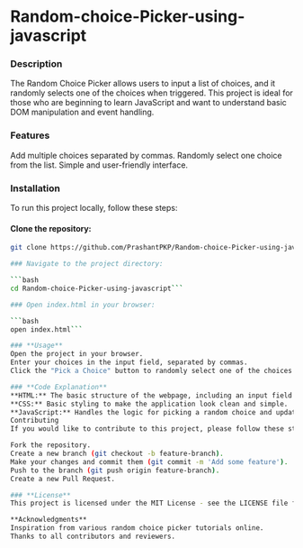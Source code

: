 # Random-choice-Picker-using-javascript

### **Description**
The Random Choice Picker allows users to input a list of choices, and it randomly selects one of the choices when triggered. 
This project is ideal for those who are beginning to learn JavaScript and want to understand basic DOM manipulation and event handling.

### **Features**
Add multiple choices separated by commas.
Randomly select one choice from the list.
Simple and user-friendly interface.

### **Installation**
To run this project locally, follow these steps:

#### Clone the repository:

```bash
git clone https://github.com/PrashantPKP/Random-choice-Picker-using-javascript.git```

### Navigate to the project directory:

```bash
cd Random-choice-Picker-using-javascript```

### Open index.html in your browser:

```bash
open index.html```

### **Usage**
Open the project in your browser.
Enter your choices in the input field, separated by commas.
Click the "Pick a Choice" button to randomly select one of the choices.

### **Code Explanation**
**HTML:** The basic structure of the webpage, including an input field and a button.
**CSS:** Basic styling to make the application look clean and simple.
**JavaScript:** Handles the logic for picking a random choice and updating the DOM.
Contributing
If you would like to contribute to this project, please follow these steps:

Fork the repository.
Create a new branch (git checkout -b feature-branch).
Make your changes and commit them (git commit -m 'Add some feature').
Push to the branch (git push origin feature-branch).
Create a new Pull Request.

### **License**
This project is licensed under the MIT License - see the LICENSE file for details.

**Acknowledgments**
Inspiration from various random choice picker tutorials online.
Thanks to all contributors and reviewers.
